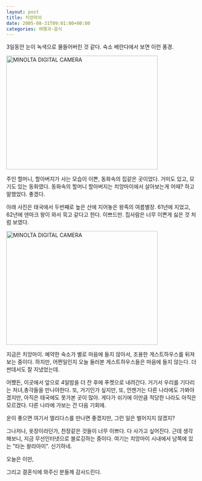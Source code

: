 ```yaml
---
layout: post
title: 치앙마이
date: 2005-08-31T09:01:00+00:00
categories: 여행과-음식
---
```

3일동안 눈이 녹색으로 물들어버린 것 같다. 숙소 베란다에서 보면 이런 풍경.

<a href="http://jinto.pe.kr/605/minolta-digital-camera-74" rel="attachment wp-att-3069"><img class="alignnone size-full wp-image-3069" alt="MINOLTA DIGITAL CAMERA" src="http://jinto.pe.kr/wp-content/uploads/2005/08/PICT2617.jpg" width="400" height="300" /></a>

주인 할머니, 할아버지가 사는 모습이 이쁜, 동화속의 집같은 곳이었다. 거미도 있고, 모기도 있는 동화였다. 동화속의 할머니 할아버지는 치앙마이에서 살아보는게 어때? 하고 말했었다. 좋겠다.

아래 사진은 태국에서 두번째로 높은 산에 지어놓은 왕족의 여름별장. 61년에 지었고, 62년에 덴마크 왕이 와서 묵고 같다고 한다. 이쁘드만. 집사람은 너무 이쁜게 싫은 것 처럼 보였다.

<a href="http://jinto.pe.kr/605/minolta-digital-camera-75" rel="attachment wp-att-3070"><img alt="MINOLTA DIGITAL CAMERA" src="http://jinto.pe.kr/wp-content/uploads/2005/08/PICT2725.jpg" width="400" height="300" /></a>

지금은 치앙마이. 예약한 숙소가 별로 마음에 들지 않아서, 조용한 게스트하우스를 뒤져보는 중이다. 하지만, 어쩐일인지 오늘 둘러본 게스트하우스들은 마음에 들지 않는다. 더 싼데서도 잘 지냈었는데.

어쨌든, 이곳에서 앞으로 4일밤을 더 잔 후에 푸켓으로 내려간다. 거기서 우리를 기다리는 처녀,총각들을 만나야한다. 또, 거기인가 싶지만, 또, 언젠가는 다른 나라에도 가봐야겠지만, 아직은 태국에도 못가본 곳이 많아. 게다가 쉬기에 이만큼 적당한 나라도 아직은 모르겠다. 다른 나라에 가보는 건 다음 기회에.

운이 좋으면 여기서 엘리다스를 만나면 좋겠지만, 그런 일은 벌어지지 않겠지?

그나저나, 옷장이라던가, 찬장같은 것들이 너무 이쁘다. 다 사가고 싶어진다. 근데 생각해보니, 지금 무선인터넷으로 블로깅하는 중이다. 여기는 치앙마이 시내에서 남쪽에 있는 "타논 왈라아이". 신기하네.

오늘은 이만,

그리고 결혼식에 와주신 분들께 감사드린다.

